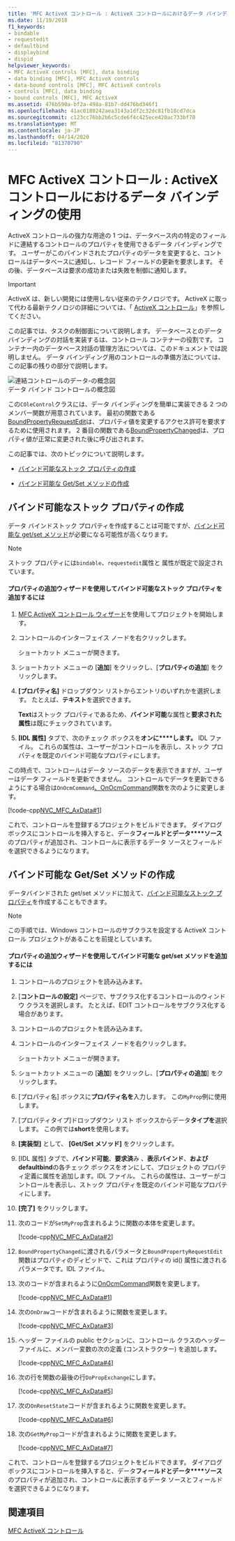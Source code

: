 ```yaml
---
title: 'MFC ActiveX コントロール : ActiveX コントロールにおけるデータ バインディングの使用'
ms.date: 11/19/2018
f1_keywords:
- bindable
- requestedit
- defaultbind
- displaybind
- dispid
helpviewer_keywords:
- MFC ActiveX controls [MFC], data binding
- data binding [MFC], MFC ActiveX controls
- data-bound controls [MFC], MFC ActiveX controls
- controls [MFC], data binding
- bound controls [MFC], MFC ActiveX
ms.assetid: 476b590a-bf2a-498a-81b7-dd476bd346f1
ms.openlocfilehash: 41ac0180242aea3143a1df2c32dc81fb18cd7dca
ms.sourcegitcommit: c123cc76bb2b6c5cde6f4c425ece420ac733bf70
ms.translationtype: MT
ms.contentlocale: ja-JP
ms.lasthandoff: 04/14/2020
ms.locfileid: "81370790"
---
```

# <a name="mfc-activex-controls-using-data-binding-in-an-activex-control"></a>MFC ActiveX コントロール : ActiveX コントロールにおけるデータ バインディングの使用

ActiveX コントロールの強力な用途の 1 つは、データベース内の特定のフィールドに連結するコントロールのプロパティを使用できるデータ バインディングです。 ユーザーがこのバインドされたプロパティのデータを変更すると、コントロールはデータベースに通知し、レコード フィールドの更新を要求します。 その後、データベースは要求の成功または失敗を制御に通知します。

>[!IMPORTANT]
> ActiveX は、新しい開発には使用しない従来のテクノロジです。 ActiveX に取って代わる最新テクノロジの詳細については、「 [ActiveX コントロール](activex-controls.md)」を参照してください。

この記事では、タスクの制御面について説明します。 データベースとのデータ バインディングの対話を実装するは、コントロール コンテナーの役割です。 コンテナー内のデータベース対話の管理方法については、このドキュメントでは説明しません。 データ バインディング用のコントロールの準備方法については、この記事の残りの部分で説明します。

![連結コントロールのデータ&#45;の概念図](../mfc/media/vc374v1.gif "連結コントロールのデータ&#45;の概念図") <br/>
データ バインド コントロールの概念図

この`COleControl`クラスには、データ バインディングを簡単に実装できる 2 つのメンバー関数が用意されています。 最初の関数である[BoundPropertyRequestEdit](../mfc/reference/colecontrol-class.md#boundpropertyrequestedit)は、プロパティ値を変更するアクセス許可を要求するために使用されます。 2 番目の関数である[BoundPropertyChanged](../mfc/reference/colecontrol-class.md#boundpropertychanged)は、プロパティ値が正常に変更された後に呼び出されます。

この記事では、次のトピックについて説明します。

- [バインド可能なストック プロパティの作成](#vchowcreatingbindablestockproperty)

- [バインド可能な Get/Set メソッドの作成](#vchowcreatingbindablegetsetmethod)

## <a name="creating-a-bindable-stock-property"></a><a name="vchowcreatingbindablestockproperty"></a>バインド可能なストック プロパティの作成

データ バインドストック プロパティを作成することは可能ですが、[バインド可能な get/set メソッド](#vchowcreatingbindablegetsetmethod)が必要になる可能性が高くなります。

> [!NOTE]
> ストック プロパティには`bindable`、`requestedit`属性と 属性が既定で設定されています。

#### <a name="to-add-a-bindable-stock-property-using-the-add-property-wizard"></a>プロパティの追加ウィザードを使用してバインド可能なストック プロパティを追加するには

1. [MFC ActiveX コントロール ウィザード](../mfc/reference/mfc-activex-control-wizard.md)を使用してプロジェクトを開始します。

1. コントロールのインターフェイス ノードを右クリックします。

   ショートカット メニューが開きます。

1. ショートカット メニューの [**追加**] をクリックし、[**プロパティの追加**] をクリックします。

1. **[プロパティ名]** ドロップダウン リストからエントリのいずれかを選択します。 たとえば、**テキスト**を選択できます。

   **Text**はストック プロパティであるため、**バインド可能**な属性と**要求された属性**は既にチェックされています。

1. **[IDL 属性]** タブで、次のチェック ボックスを**オンに****します。** IDL ファイル。 これらの属性は、ユーザーがコントロールを表示し、ストック プロパティを既定のバインド可能なプロパティにします。

この時点で、コントロールはデータ ソースのデータを表示できますが、ユーザーはデータ フィールドを更新できません。 コントロールでデータを更新できるようにする場合は`OnOcmCommand`[、OnOcmCommand](../mfc/mfc-activex-controls-subclassing-a-windows-control.md)関数を次のように変更します。

[!code-cpp[NVC_MFC_AxData#1](../mfc/codesnippet/cpp/mfc-activex-controls-using-data-binding-in-an-activex-control_1.cpp)]

これで、コントロールを登録するプロジェクトをビルドできます。 ダイアログ ボックスにコントロールを挿入すると、データ**フィールドとデータ****ソース**のプロパティが追加され、コントロールに表示するデータ ソースとフィールドを選択できるようになります。

## <a name="creating-a-bindable-getset-method"></a><a name="vchowcreatingbindablegetsetmethod"></a>バインド可能な Get/Set メソッドの作成

データバインドされた get/set メソッドに加えて、[バインド可能なストック プロパティ](#vchowcreatingbindablestockproperty)を作成することもできます。

> [!NOTE]
> この手順では、Windows コントロールのサブクラスを設定する ActiveX コントロール プロジェクトがあることを前提としています。

#### <a name="to-add-a-bindable-getset-method-using-the-add-property-wizard"></a>プロパティの追加ウィザードを使用してバインド可能な get/set メソッドを追加するには

1. コントロールのプロジェクトを読み込みます。

1. [**コントロールの設定]** ページで、サブクラス化するコントロールのウィンドウ クラスを選択します。 たとえば、EDIT コントロールをサブクラス化する場合があります。

1. コントロールのプロジェクトを読み込みます。

1. コントロールのインターフェイス ノードを右クリックします。

   ショートカット メニューが開きます。

1. ショートカット メニューの [**追加**] をクリックし、[**プロパティの追加**] をクリックします。

1. [プロパティ名] ボックスに**プロパティ名を**入力します。 この`MyProp`例に使用します。

1. [プロパティタイプ]ドロップダウン リスト ボックスからデータ**タイプを**選択します。 この例では**short**を使用します。

1. **[実装型]** として、 **[Get/Set メソッド]** をクリックします。

1. [IDL 属性] タブで、**バインド可能**、**要求済**み 、**表示バインド**、**および defaultbind**の各チェック ボックスをオンにして、プロジェクトの プロパティ定義に属性を追加します。IDL ファイル。 これらの属性は、ユーザーがコントロールを表示し、ストック プロパティを既定のバインド可能なプロパティにします。

1. **[完了]** をクリックします。

1. 次のコードが`SetMyProp`含まれるように関数の本体を変更します。

   [!code-cpp[NVC_MFC_AxData#2](../mfc/codesnippet/cpp/mfc-activex-controls-using-data-binding-in-an-activex-control_2.cpp)]

1. `BoundPropertyChanged`に渡されるパラメータと`BoundPropertyRequestEdit`関数はプロパティのディピッドで、これは プロパティの id() 属性に渡されるパラメータです。IDL ファイル。

1. 次のコードが含まれるように[OnOcmCommand](../mfc/mfc-activex-controls-subclassing-a-windows-control.md)関数を変更します。

   [!code-cpp[NVC_MFC_AxData#1](../mfc/codesnippet/cpp/mfc-activex-controls-using-data-binding-in-an-activex-control_1.cpp)]

1. 次の`OnDraw`コードが含まれるように関数を変更します。

   [!code-cpp[NVC_MFC_AxData#3](../mfc/codesnippet/cpp/mfc-activex-controls-using-data-binding-in-an-activex-control_3.cpp)]

1. ヘッダー ファイルの public セクションに、コントロール クラスのヘッダー ファイルに、メンバー変数の次の定義 (コンストラクター) を追加します。

   [!code-cpp[NVC_MFC_AxData#4](../mfc/codesnippet/cpp/mfc-activex-controls-using-data-binding-in-an-activex-control_4.h)]

1. 次の行を関数の最後の行`DoPropExchange`にします。

   [!code-cpp[NVC_MFC_AxData#5](../mfc/codesnippet/cpp/mfc-activex-controls-using-data-binding-in-an-activex-control_5.cpp)]

1. 次の`OnResetState`コードが含まれるように関数を変更します。

   [!code-cpp[NVC_MFC_AxData#6](../mfc/codesnippet/cpp/mfc-activex-controls-using-data-binding-in-an-activex-control_6.cpp)]

1. 次の`GetMyProp`コードが含まれるように関数を変更します。

   [!code-cpp[NVC_MFC_AxData#7](../mfc/codesnippet/cpp/mfc-activex-controls-using-data-binding-in-an-activex-control_7.cpp)]

これで、コントロールを登録するプロジェクトをビルドできます。 ダイアログ ボックスにコントロールを挿入すると、データ**フィールドとデータ****ソース**のプロパティが追加され、コントロールに表示するデータ ソースとフィールドを選択できるようになります。

## <a name="see-also"></a>関連項目

[MFC ActiveX コントロール](../mfc/mfc-activex-controls.md)
